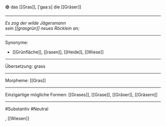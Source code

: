 🟢 das [[Gras]], [ˈgʁaːs]
die [[Gräser]]


---
*Es zog der wilde Jägersmann*  
*sein [[grasgrün]] neues Röcklein an;*  

---
Synonyme:
- [[Grünfläche]], [[rasen]], [[Heide]], [[Wiese]]

---
Übersetzung: grass

---
Morpheme:
[[Gras]]

---
Einzigartige mögliche Formen: [[Grases]], [[Grase]], [[Gräser]], [[Gräsern]]

---
#Substantiv #Neutral

, [[Wiesen]]
